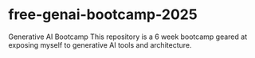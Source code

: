 # free-genai-bootcamp-2025
Generative AI Bootcamp
This repository is a 6 week bootcamp geared at exposing myself to generative AI tools and architecture.
